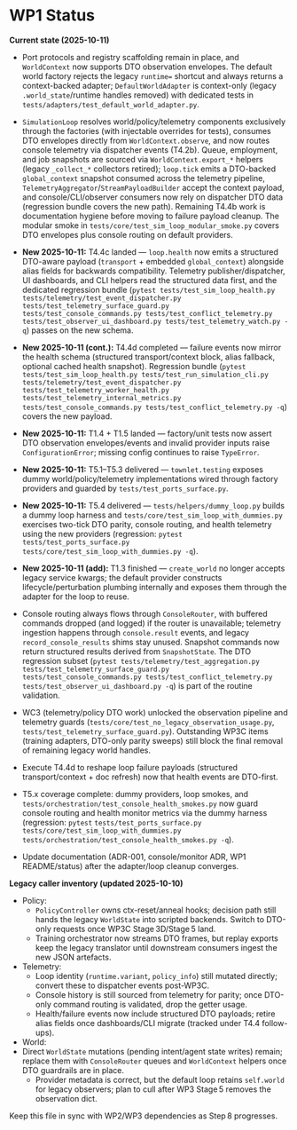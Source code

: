 # WP1 Status

**Current state (2025-10-11)**
- Port protocols and registry scaffolding remain in place, and `WorldContext` now supports DTO observation envelopes. The default world factory rejects the legacy `runtime=` shortcut and always returns a context-backed adapter; `DefaultWorldAdapter` is context-only (legacy `.world_state`/runtime handles removed) with dedicated tests in `tests/adapters/test_default_world_adapter.py`.
- `SimulationLoop` resolves world/policy/telemetry components exclusively through the factories (with injectable overrides for tests), consumes DTO envelopes directly from `WorldContext.observe`, and now routes console telemetry via dispatcher events (T4.2b). Queue, employment, and job snapshots are sourced via `WorldContext.export_*` helpers (legacy `_collect_*` collectors retired); `loop.tick` emits a DTO-backed `global_context` snapshot consumed across the telemetry pipeline, `TelemetryAggregator`/`StreamPayloadBuilder` accept the context payload, and console/CLI/observer consumers now rely on dispatcher DTO data (regression bundle covers the new path). Remaining T4.4b work is documentation hygiene before moving to failure payload cleanup. The modular smoke in `tests/core/test_sim_loop_modular_smoke.py` covers DTO envelopes plus console routing on default providers.
- **New 2025-10-11:** T4.4c landed — `loop.health` now emits a structured DTO-aware payload (`transport` + embedded `global_context`) alongside alias fields for backwards compatibility. Telemetry publisher/dispatcher, UI dashboards, and CLI helpers read the structured data first, and the dedicated regression bundle (`pytest tests/test_sim_loop_health.py tests/telemetry/test_event_dispatcher.py tests/test_telemetry_surface_guard.py tests/test_console_commands.py tests/test_conflict_telemetry.py tests/test_observer_ui_dashboard.py tests/test_telemetry_watch.py -q`) passes on the new schema.
- **New 2025-10-11 (cont.):** T4.4d completed — failure events now mirror the health schema (structured transport/context block, alias fallback, optional cached health snapshot). Regression bundle (`pytest tests/test_sim_loop_health.py tests/test_run_simulation_cli.py tests/telemetry/test_event_dispatcher.py tests/test_telemetry_worker_health.py tests/test_telemetry_internal_metrics.py tests/test_console_commands.py tests/test_conflict_telemetry.py -q`) covers the new payload.
- **New 2025-10-11:** T1.4 + T1.5 landed — factory/unit tests now assert DTO observation envelopes/events and invalid provider inputs raise `ConfigurationError`; missing config continues to raise `TypeError`.
- **New 2025-10-11:** T5.1–T5.3 delivered — `townlet.testing` exposes dummy world/policy/telemetry implementations wired through factory providers and guarded by `tests/test_ports_surface.py`.
- **New 2025-10-11:** T5.4 delivered — `tests/helpers/dummy_loop.py` builds a dummy loop harness and `tests/core/test_sim_loop_with_dummies.py` exercises two-tick DTO parity, console routing, and health telemetry using the new providers (regression: `pytest tests/test_ports_surface.py tests/core/test_sim_loop_with_dummies.py -q`).
- **New 2025-10-11 (add):** T1.3 finished — `create_world` no longer accepts legacy service kwargs; the default provider constructs lifecycle/perturbation plumbing internally and exposes them through the adapter for the loop to reuse.
- Console routing always flows through `ConsoleRouter`, with buffered commands dropped (and logged) if the router is unavailable; telemetry ingestion happens through `console.result` events, and legacy `record_console_results` shims stay unused. Snapshot commands now return structured results derived from `SnapshotState`. The DTO regression subset (`pytest tests/telemetry/test_aggregation.py tests/test_telemetry_surface_guard.py tests/test_console_commands.py tests/test_conflict_telemetry.py tests/test_observer_ui_dashboard.py -q`) is part of the routine validation.
- WC3 (telemetry/policy DTO work) unlocked the observation pipeline and telemetry guards (`tests/core/test_no_legacy_observation_usage.py`, `tests/test_telemetry_surface_guard.py`). Outstanding WP3C items (training adapters, DTO-only parity sweeps) still block the final removal of remaining legacy world handles.

- Execute T4.4d to reshape loop failure payloads (structured transport/context + doc refresh) now that health events are DTO-first.
- T5.x coverage complete: dummy providers, loop smokes, and `tests/orchestration/test_console_health_smokes.py`
  now guard console routing and health monitor metrics via the dummy harness (regression: `pytest`
  `tests/test_ports_surface.py tests/core/test_sim_loop_with_dummies.py tests/orchestration/test_console_health_smokes.py -q`).
- Update documentation (ADR-001, console/monitor ADR, WP1 README/status) after the adapter/loop cleanup converges.

**Legacy caller inventory (updated 2025-10-10)**
- Policy:
  - `PolicyController` owns ctx-reset/anneal hooks; decision path still hands the legacy `WorldState` into scripted backends. Switch to DTO-only requests once WP3C Stage 3D/Stage 5 land.
  - Training orchestrator now streams DTO frames, but replay exports keep the legacy translator until downstream consumers ingest the new JSON artefacts.
- Telemetry:
  - Loop identity (`runtime.variant`, `policy_info`) still mutated directly; convert these to dispatcher events post-WP3C.
  - Console history is still sourced from telemetry for parity; once DTO-only command routing is validated, drop the getter usage.
  - Health/failure events now include structured DTO payloads; retire alias fields once dashboards/CLI migrate (tracked under T4.4 follow-ups).
- World:
- Direct `WorldState` mutations (pending intent/agent state writes) remain; replace them with `ConsoleRouter` queues and `WorldContext` helpers once DTO guardrails are in place.
  - Provider metadata is correct, but the default loop retains `self.world` for legacy observers; plan to cull after WP3 Stage 5 removes the observation dict.

Keep this file in sync with WP2/WP3 dependencies as Step 8 progresses.

